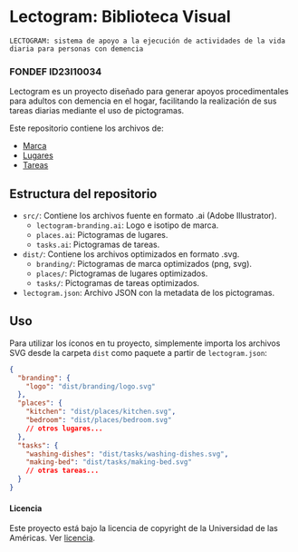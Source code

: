 # Lectogram: Biblioteca Visual

` LECTOGRAM: sistema de apoyo a la ejecución de actividades de la vida diaria para personas con demencia `

### FONDEF ID23I10034
Lectogram es un proyecto diseñado para generar apoyos procedimentales para adultos con demencia en el hogar, facilitando la realización de sus tareas diarias mediante el uso de pictogramas.

Este repositorio contiene los archivos de:
- [Marca](branding.md)
- [Lugares](places.md)
- [Tareas](tasks.md)

## Estructura del repositorio
- `src/`: Contiene los archivos fuente en formato .ai (Adobe Illustrator).
  - `lectogram-branding.ai`: Logo e isotipo de marca.
  - `places.ai`: Pictogramas de lugares.
  - `tasks.ai`: Pictogramas de tareas.
- `dist/`: Contiene los archivos optimizados en formato .svg.
  - `branding/`: Pictogramas de marca optimizados (png, svg).
  - `places/`: Pictogramas de lugares optimizados.
  - `tasks/`: Pictogramas de tareas optimizados.
- `lectogram.json`: Archivo JSON con la metadata de los pictogramas.

## Uso
Para utilizar los íconos en tu proyecto, simplemente importa los archivos SVG desde la carpeta `dist` como paquete a partir de `lectogram.json`:

```json
{
  "branding": {
    "logo": "dist/branding/logo.svg"
  },
  "places": {
    "kitchen": "dist/places/kitchen.svg",
    "bedroom": "dist/places/bedroom.svg"
    // otros lugares...
  },
  "tasks": {
    "washing-dishes": "dist/tasks/washing-dishes.svg",
    "making-bed": "dist/tasks/making-bed.svg"
    // otras tareas...
  }
}
```

#### Licencia

Este proyecto está bajo la licencia de copyright de la Universidad de las Américas. Ver [licencia](LICENSE).